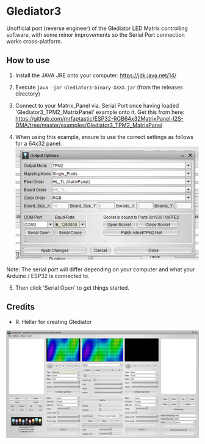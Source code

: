 # Glediator3
Unofficial port (reverse engineer) of the Glediator LED Matrix controlling software, with some minor improvements so the Serial Port connection works cross-platform.

 
## How to use

1. Install  the JAVA JRE onto your computer: https://jdk.java.net/14/
2. Execute `java -jar Glediator3-binary-XXXX.jar` (from the releases directory)
3. Connect to your Matrix_Panel via. Serial Port once having loaded 'Glediator3_TPM2_MatrixPanel' example onto it. Get this from here: https://github.com/mrfaptastic/ESP32-RGB64x32MatrixPanel-I2S-DMA/tree/master/examples/Glediator3_TPM2_MatrixPanel

4. When using this example, ensure to use the correct settings as follows for a 64x32 panel:
![TPM2 Serial Connection Settings](tpm2_matrix_settings.jpg)

Note: The serial port will differ depending on your computer and what your Arduino / ESP32 is connected to.

5. Then click 'Serial Open' to get things started.


## Credits

* R. Heller for creating Glediator

![Glediator3](screenshot.jpg)
